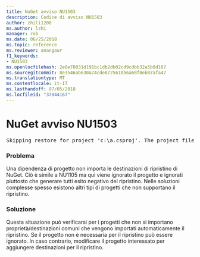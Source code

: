 ```yaml
---
title: NuGet avviso NU1503
description: Codice di avviso NU1503
author: zhili1208
ms.author: lzhi
manager: rob
ms.date: 06/25/2018
ms.topic: reference
ms.reviewer: anangaur
f1_keywords:
- NU1503
ms.openlocfilehash: 2e8e78031d191bc1db2db02cd9cdbb32a5b0d187
ms.sourcegitcommit: 8e3546ab630a24cde8725610b6a68f8eb87afa47
ms.translationtype: MT
ms.contentlocale: it-IT
ms.lasthandoff: 07/05/2018
ms.locfileid: "37844167"
---
```

# <a name="nuget-warning-nu1503"></a>NuGet avviso NU1503

<pre>Skipping restore for project 'c:\a.csproj'. The project file may be invalid or missing targets required for restore.</pre>

### <a name="issue"></a>Problema
Una dipendenza di progetto non importa le destinazioni di ripristino di NuGet. Ciò è simile a NU1105 ma qui viene ignorato il progetto e ignorati piuttosto che generare tutti esito negativo del ripristino. Nelle soluzioni complesse spesso esistono altri tipi di progetti che non supportano il ripristino.

### <a name="solution"></a>Soluzione
Questa situazione può verificarsi per i progetti che non si importano proprietà/destinazioni comuni che vengono importati automaticamente il ripristino. Se il progetto non è necessaria per il ripristino può essere ignorato. In caso contrario, modificare il progetto interessato per aggiungere destinazioni per il ripristino.